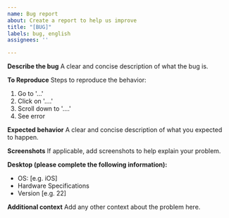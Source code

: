 ```yaml
---
name: Bug report
about: Create a report to help us improve
title: "[BUG]"
labels: bug, english
assignees: ''

---
```


**Describe the bug**
A clear and concise description of what the bug is.

**To Reproduce**
Steps to reproduce the behavior:
1. Go to '...'
2. Click on '....'
3. Scroll down to '....'
4. See error

**Expected behavior**
A clear and concise description of what you expected to happen.

**Screenshots**
If applicable, add screenshots to help explain your problem.

**Desktop (please complete the following information):**
 * OS: [e.g. iOS]
 * Hardware Specifications
 * Version [e.g. 22]

**Additional context**
Add any other context about the problem here.
